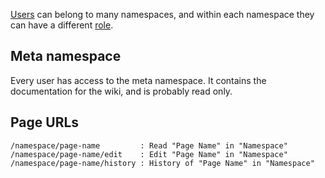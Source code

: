[Users](/meta/users) can belong to many namespaces, and within each namespace
they can have a different [role](/meta/roles).

## Meta namespace

Every user has access to the meta namespace. It contains the documentation for
the wiki, and is probably read only.

## Page URLs

```
/namespace/page-name         : Read "Page Name" in "Namespace"
/namespace/page-name/edit    : Edit "Page Name" in "Namespace"
/namespace/page-name/history : History of "Page Name" in "Namespace"
```

